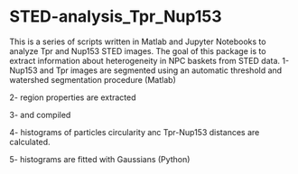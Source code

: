 # STED-analysis_Tpr_Nup153

This is a series of scripts written in Matlab and Jupyter Notebooks to analyze Tpr and Nup153 STED images.
The goal of this package is to extract information about heterogeneity in NPC baskets from STED data.
1- Nup153 and Tpr images are segmented using an automatic threshold and watershed segmentation procedure (Matlab)

2- region properties are extracted

3- and compiled

4- histograms of particles circularity anc Tpr-Nup153 distances are calculated.

5- histograms are fitted with Gaussians (Python)


